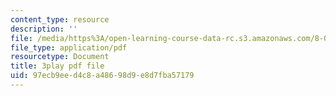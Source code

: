 ```yaml
---
content_type: resource
description: ''
file: /media/https%3A/open-learning-course-data-rc.s3.amazonaws.com/8-03sc-physics-iii-vibrations-and-waves-fall-2016/97ecb9eed4c8a48698d9e8d7fba57179_T2n6fVybLcU.pdf
file_type: application/pdf
resourcetype: Document
title: 3play pdf file
uid: 97ecb9ee-d4c8-a486-98d9-e8d7fba57179
---
```


